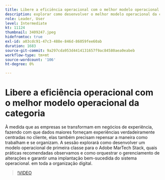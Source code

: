 ```yaml
---
title: Libere a eficiência operacional com o melhor modelo operacional da categoria
description: explorar como desenvolver o melhor modelo operacional da categoria para o Adobe MarTech Stack, quais práticas recomendadas observamos
role: Leader, User
level: Intermediate
kt: 11124
thumbnail: 3409247.jpeg
hidefromtoc: true
exl-id: a03cdc91-47c3-488e-846d-86059fee60ab
duration: 1683
source-git-commit: 9a297cda953d4414131657f9ac84580aea0eabeb
workflow-type: tm+mt
source-wordcount: '106'
ht-degree: 0%

---
```


# Libere a eficiência operacional com o melhor modelo operacional da categoria

À medida que as empresas se transformam em negócios de experiência, fazendo com que dados maiores forneçam experiências verdadeiramente centradas no cliente, elas também precisam repensar a maneira como trabalham e se organizam. A sessão explorará como desenvolver um modelo operacional de primeira classe para o Adobe MarTech Stack, quais práticas recomendadas observamos e como orquestrar o gerenciamento de alterações e garantir uma implantação bem-sucedida do sistema operacional. em toda a organização digital.

>[!VIDEO](https://video.tv.adobe.com/v/3409247/?quality=12&learn=on)
